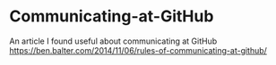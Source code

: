 # Communicating-at-GitHub
An article I found useful about communicating at GitHub
https://ben.balter.com/2014/11/06/rules-of-communicating-at-github/
